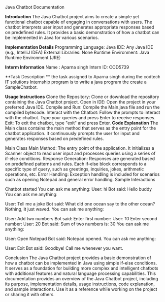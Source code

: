 
Java Chatbot Documentation

**Introduction**
The Java Chatbot project aims to create a simple yet functional chatbot capable of engaging in conversations with users. The chatbot interprets user input and generates appropriate responses based on predefined rules. It provides a basic demonstration of how a chatbot can be implemented in Java for various scenarios.

**Implementation Details**
Programming Language: Java
IDE: Any Java IDE (e.g., IntelliJ IDEA)
External Libraries: None
Runtime Environment: Java Runtime Environment (JRE)

**Interm Information**
Name : Aparna singh  Intern ID: COD5739

**Task Description **
the task assigned to Aparna singh during the codtech IT solutions Internship program is to write a java program the create a SampleChatbot.



**Usage Instructions**
Clone the Repository: Clone or download the repository containing the Java Chatbot project.
Open in IDE: Open the project in your preferred Java IDE.
Compile and Run: Compile the Main.java file and run the compiled bytecode.
Interact with the Chatbot: Follow the prompts to interact with the chatbot. Type your queries and press Enter to receive responses.
Exit: To exit the chatbot, type "exit" and press Enter.
**Code Explanation**
The Main class contains the main method that serves as the entry point for the chatbot application. It continuously prompts the user for input and generates responses based on predefined rules.

Main Class
Main Method: The entry point of the application. It initializes a Scanner object to read user input and processes queries using a series of if-else conditions.
Response Generation: Responses are generated based on predefined patterns and rules. Each if-else block corresponds to a specific type of query, such as greetings, inquiries, jokes, arithmetic operations, etc.
Error Handling: Exception handling is included for scenarios such as opening Notepad and general error handling.
Sample Interactions

Chatbot started
You can ask me anything:
User: hi
Bot said: Hello buddy
You can ask me anything:

User: Tell me a joke
Bot said: What did one ocean say to the other ocean? Nothing, it just waved.
You can ask me anything:

User: Add two numbers
Bot said: Enter first number:
User: 10
Enter second number:
User: 20
Bot said: Sum of two numbers is: 30
You can ask me anything:

User: Open Notepad
Bot said: Notepad opened.
You can ask me anything:

User: Exit
Bot said: Goodbye! Call me whenever you want.

Conclusion
The Java Chatbot project provides a basic demonstration of how a chatbot can be implemented in Java using simple if-else conditions. 
It serves as a foundation for building more complex and intelligent chatbots with additional features and natural language processing capabilities.
This documentation provides an overview of the Java Chatbot project, including its purpose, implementation details, usage instructions, 
code explanation, and sample interactions. Use it as a reference while working on the project or sharing it with others.
